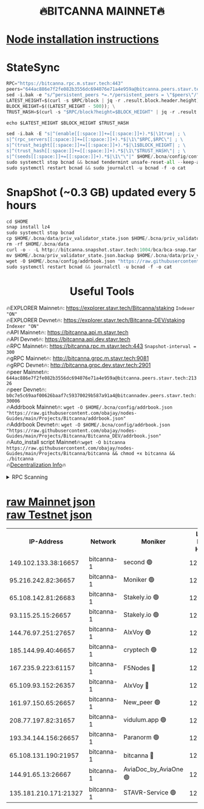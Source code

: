 <h1 align="center"> 🔥BITCANNA MAINNET🔥</h1>


[Node installation instructions](https://github.com/obajay/nodes-Guides/tree/main/Projects/Bitcanna)
=

# StateSync
```python
RPC="https://bitcanna.rpc.m.stavr.tech:443"
peers="644ac886e7f2fe082b3556dc694076e71a4e959a@bitcanna.peers.stavr.tech:21326"
sed -i.bak -e "s/^persistent_peers *=.*/persistent_peers = \"$peers\"/" $HOME/.bcna/config/config.toml
LATEST_HEIGHT=$(curl -s $RPC/block | jq -r .result.block.header.height); \
BLOCK_HEIGHT=$((LATEST_HEIGHT - 500)); \
TRUST_HASH=$(curl -s "$RPC/block?height=$BLOCK_HEIGHT" | jq -r .result.block_id.hash)

echo $LATEST_HEIGHT $BLOCK_HEIGHT $TRUST_HASH

sed -i.bak -E "s|^(enable[[:space:]]+=[[:space:]]+).*$|\1true| ; \
s|^(rpc_servers[[:space:]]+=[[:space:]]+).*$|\1\"$RPC,$RPC\"| ; \
s|^(trust_height[[:space:]]+=[[:space:]]+).*$|\1$BLOCK_HEIGHT| ; \
s|^(trust_hash[[:space:]]+=[[:space:]]+).*$|\1\"$TRUST_HASH\"| ; \
s|^(seeds[[:space:]]+=[[:space:]]+).*$|\1\"\"|" $HOME/.bcna/config/config.toml
sudo systemctl stop bcnad && bcnad tendermint unsafe-reset-all --keep-addr-book
sudo systemctl restart bcnad && sudo journalctl -u bcnad -f -o cat
```
# SnapShot (~0.3 GB) updated every 5 hours
```python
cd $HOME
snap install lz4
sudo systemctl stop bcnad
cp $HOME/.bcna/data/priv_validator_state.json $HOME/.bcna/priv_validator_state.json.backup
rm -rf $HOME/.bcna/data
curl -o - -L http://bitcanna.snapshot.stavr.tech:1004/bca/bca-snap.tar.lz4 | lz4 -c -d - | tar -x -C $HOME/.bcna --strip-components 2
mv $HOME/.bcna/priv_validator_state.json.backup $HOME/.bcna/data/priv_validator_state.json
wget -O $HOME/.bcna/config/addrbook.json "https://raw.githubusercontent.com/obajay/nodes-Guides/main/Projects/Bitcanna/addrbook.json"
sudo systemctl restart bcnad && journalctl -u bcnad -f -o cat
```

 <h1 align="center"> Useful Tools</h1>

🔥EXPLORER Mainnet🔥:    https://explorer.stavr.tech/Bitcanna/staking          `Indexer "ON"` \
🔥EXPLORER Devnet🔥:     https://explorer.stavr.tech/Bitcanna-DEV/staking     `Indexer "ON"` \
🔥API Mainnet🔥:         https://bitcanna.api.m.stavr.tech \
🔥API Devnet🔥:          https://bitcanna.api.dev.stavr.tech \
🔥RPC Mainnet🔥:         https://bitcanna.rpc.m.stavr.tech:443         `Snapshot-interval = 300` \
🔥gRPC Mainnet🔥:        http://bitcanna.grpc.m.stavr.tech:9081 \
🔥gRPC Devnet🔥:         http://bitcanna.grpc.dev.stavr.tech:2901 \
🔥peer Mainnet🔥:        `644ac886e7f2fe082b3556dc694076e71a4e959a@bitcanna.peers.stavr.tech:21326` \
🔥peer Devnet🔥:         `b0c7e5c69aaf00626baaf7c59370029b587a91a4@bitcannadev.peers.stavr.tech:30006` \
🔥Addrbook Mainnet🔥:    ```wget -O $HOME/.bcna/config/addrbook.json "https://raw.githubusercontent.com/obajay/nodes-Guides/main/Projects/Bitcanna/addrbook.json"``` \
🔥Addrbook Devnet🔥:    ```wget -O $HOME/.bcna/config/addrbook.json "https://raw.githubusercontent.com/obajay/nodes-Guides/main/Projects/Bitcanna/Bitcanna_DEV/addrbook.json"``` \
🔥Auto_install script Mainnet🔥:```wget -O bitcanna https://raw.githubusercontent.com/obajay/nodes-Guides/main/Projects/Bitcanna/bitcanna && chmod +x bitcanna && ./bitcanna``` \
🔥[Decentralization Info](https://github.com/obajay/StateSync-snapshots/tree/main/Projects/Bitcanna/Decentralization)🔥


<details>
<summary>RPC Scanning</summary>

<h2 align="center"> We scan nodes in real time every 4 hours. And we provide the final result of RPC endpoints.
We cannot influence the operation of these nodes in any way. </h2>


```python
If Voting Power is higher than 0 --> then the Node is a validator of the network and may be subject to attack and be a potential threat to the chain.
```
```python
We marked such validators with a red symbol
```

</details>

[raw Mainnet json](https://rpc-check.bcam.stavr.tech/bcam/rpc-bcam-result.json) \
[raw Testnet json](https://github.com/obajay/StateSync-snapshots/tree/main/Projects/Bitcanna/Rpc-Check-Testnet)
=



<table><tr><th>IP-Address</th><th>Network</th><th>Moniker</th><th>Latest Block Height</th><th>Earliest Block Height</th><th>Catching Up</th><th>Tx Index</th><th>Voting Power</th><th>Scan Time</th></tr><tr><td>149.102.133.38:16657</td><td>bitcanna-1</td><td>second 🟢</td><td>12968019</td><td>1</td><td>False</td><td>on</td><td>0</td><td>2024-03-11T20:49:03.301593657UTC</td></tr><tr><td>95.216.242.82:36657</td><td>bitcanna-1</td><td>Moniker 🟢</td><td>12968009</td><td>5776907</td><td>False</td><td>on</td><td>0</td><td>2024-03-11T20:48:01.894890323UTC</td></tr><tr><td>65.108.142.81:26683</td><td>bitcanna-1</td><td>Stakely.io 🟢</td><td>12968013</td><td>6152001</td><td>False</td><td>on</td><td>0</td><td>2024-03-11T20:48:25.100583219UTC</td></tr><tr><td>93.115.25.15:26657</td><td>bitcanna-1</td><td>Stakely.io 🟢</td><td>12968012</td><td>6520001</td><td>False</td><td>on</td><td>0</td><td>2024-03-11T20:48:20.692470283UTC</td></tr><tr><td>144.76.97.251:27657</td><td>bitcanna-1</td><td>AlxVoy 🟢</td><td>12968017</td><td>8805201</td><td>False</td><td>on</td><td>0</td><td>2024-03-11T20:48:52.752361077UTC</td></tr><tr><td>185.144.99.40:46657</td><td>bitcanna-1</td><td>cryptech 🟢</td><td>12968008</td><td>11528001</td><td>False</td><td>on</td><td>0</td><td>2024-03-11T20:47:57.507354060UTC</td></tr><tr><td>167.235.9.223:61157</td><td>bitcanna-1</td><td>F5Nodes 🔴</td><td>12968014</td><td>12084001</td><td>False</td><td>on</td><td>570</td><td>2024-03-11T20:48:32.967003150UTC</td></tr><tr><td>65.109.93.152:26357</td><td>bitcanna-1</td><td>AlxVoy 🔴</td><td>12968019</td><td>12109301</td><td>False</td><td>on</td><td>1391829</td><td>2024-03-11T20:49:03.834347048UTC</td></tr><tr><td>161.97.150.65:26657</td><td>bitcanna-1</td><td>New_peer 🟢</td><td>12968013</td><td>12254001</td><td>False</td><td>on</td><td>0</td><td>2024-03-11T20:48:25.373739510UTC</td></tr><tr><td>208.77.197.82:31657</td><td>bitcanna-1</td><td>vidulum.app 🟢</td><td>12968013</td><td>12386934</td><td>False</td><td>on</td><td>0</td><td>2024-03-11T20:48:28.161417211UTC</td></tr><tr><td>193.34.144.156:26657</td><td>bitcanna-1</td><td>Paranorm 🟢</td><td>12968015</td><td>12697701</td><td>False</td><td>on</td><td>0</td><td>2024-03-11T20:48:39.676139219UTC</td></tr><tr><td>65.108.131.190:21957</td><td>bitcanna-1</td><td>bitcanna 🔴</td><td>12968015</td><td>12868015</td><td>False</td><td>on</td><td>419742</td><td>2024-03-11T20:48:37.402828983UTC</td></tr><tr><td>144.91.65.13:26667</td><td>bitcanna-1</td><td>AviaDoc_by_AviaOne 🟢</td><td>12968016</td><td>12954601</td><td>False</td><td>on</td><td>0</td><td>2024-03-11T20:48:48.159508276UTC</td></tr><tr><td>135.181.210.171:21327</td><td>bitcanna-1</td><td>STAVR-Service 🟢</td><td>12968017</td><td>12966401</td><td>False</td><td>on</td><td>0</td><td>2024-03-11T20:48:52.524623133UTC</td></tr></table>
